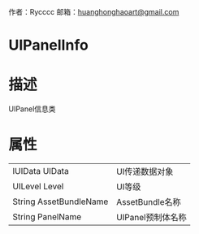 作者：Rycccc     邮箱：huanghonghaoart@gmail.com
# UIPanelInfo

# 描述

UIPanel信息类

# **属性**

|                        |                   |
| ---------------------- | ----------------- |
| IUIData UIData         | UI传递数据对象    |
| UILevel Level          | UI等级            |
| String AssetBundleName | AssetBundle名称   |
| String PanelName       | UIPanel预制体名称 |
